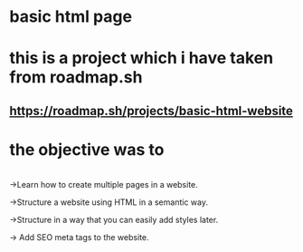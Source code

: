 # basic html page 
# this is a project which i have taken from roadmap.sh
## https://roadmap.sh/projects/basic-html-website
# the objective was to
<br>
->Learn how to create multiple pages in a website.

->Structure a website using HTML in a semantic way.

->Structure in a way that you can easily add styles later.

->  Add SEO meta tags to the website.